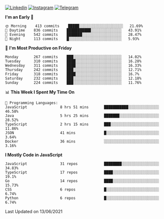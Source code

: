 [![Linkedin](https://img.shields.io/badge/-Archie-blue?style=flat-square&labelColor=gray&logo=Linkedin&logoColor=white&link=https://www.linkedin.com/in/archisdi)](https://www.linkedin.com/in/archisdi)
[![Instagram](https://img.shields.io/badge/-@archisdi-orange?style=flat-square&labelColor=gray&logo=Instagram&logoColor=white&link=https://www.instagram.com/archisdi)](https://www.instagram.com/archisdi)
[![Telegram](https://img.shields.io/badge/-aai-informational?style=flat-square&labelColor=gray&logo=telegram&logoColor=white&link=https://t.me/archisdi)](https://t.me/archisdi)

<!--START_SECTION:waka-->
**I'm an Early 🐤** 

```text
🌞 Morning    413 commits    █████░░░░░░░░░░░░░░░░░░░░   21.69% 
🌆 Daytime    836 commits    ███████████░░░░░░░░░░░░░░   43.91% 
🌃 Evening    542 commits    ███████░░░░░░░░░░░░░░░░░░   28.47% 
🌙 Night      113 commits    █░░░░░░░░░░░░░░░░░░░░░░░░   5.93%

```
📅 **I'm Most Productive on Friday** 

```text
Monday       267 commits    ███░░░░░░░░░░░░░░░░░░░░░░   14.02% 
Tuesday      310 commits    ████░░░░░░░░░░░░░░░░░░░░░   16.28% 
Wednesday    311 commits    ████░░░░░░░░░░░░░░░░░░░░░   16.33% 
Thursday     242 commits    ███░░░░░░░░░░░░░░░░░░░░░░   12.71% 
Friday       318 commits    ████░░░░░░░░░░░░░░░░░░░░░   16.7% 
Saturday     232 commits    ███░░░░░░░░░░░░░░░░░░░░░░   12.18% 
Sunday       224 commits    ███░░░░░░░░░░░░░░░░░░░░░░   11.76%

```


📊 **This Week I Spent My Time On** 

```text
💬 Programming Languages: 
JavaScript               8 hrs 51 mins       ███████████░░░░░░░░░░░░░░   46.58% 
Java                     5 hrs 25 mins       ███████░░░░░░░░░░░░░░░░░░   28.52% 
TypeScript               2 hrs 15 mins       ███░░░░░░░░░░░░░░░░░░░░░░   11.86% 
JSON                     41 mins             █░░░░░░░░░░░░░░░░░░░░░░░░   3.64% 
Docker                   36 mins             ░░░░░░░░░░░░░░░░░░░░░░░░░   3.16%

```

**I Mostly Code in JavaScript** 

```text
JavaScript               31 repos            ████████░░░░░░░░░░░░░░░░░   34.83% 
TypeScript               17 repos            ████░░░░░░░░░░░░░░░░░░░░░   19.1% 
Go                       14 repos            ████░░░░░░░░░░░░░░░░░░░░░   15.73% 
CSS                      6 repos             █░░░░░░░░░░░░░░░░░░░░░░░░   6.74% 
Python                   6 repos             █░░░░░░░░░░░░░░░░░░░░░░░░   6.74%

```



 Last Updated on 13/06/2021
<!--END_SECTION:waka-->